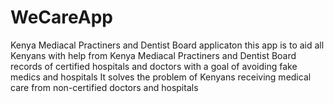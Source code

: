 # WeCareApp
Kenya Mediacal Practiners and Dentist Board applicaton
this app is to aid all Kenyans with help from Kenya Mediacal Practiners and Dentist Board 
records of certified hospitals and doctors with a goal of avoiding fake medics and hospitals
It solves the problem of Kenyans receiving medical care from non-certified doctors and hospitals

